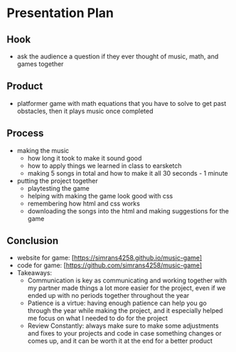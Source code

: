 # Presentation Plan

## Hook
* ask the audience a question if they ever thought of music, math, and games together

## Product
* platformer game with math equations that you have to solve to get past obstacles, then it plays music once completed

## Process
* making the music
  * how long it took to make it sound good
  * how to apply things we learned in class to earsketch
  * making 5 songs in total and how to make it all 30 seconds - 1 minute
* putting the project together
  * playtesting the game
  * helping with making the game look good with css
  * remembering how html and css works
  * downloading the songs into the html and making suggestions for the game

## Conclusion
* website for game: [https://simrans4258.github.io/music-game]
* code for game: [https://github.com/simrans4258/music-game]
* Takeaways:
  * Communication is key as communicating and working together with my partner made things a lot more easier for the project, even if we ended up with no periods together throughout the year
  * Patience is a virtue: having enough patience can help you go through the year while making the project, and it especially helped me focus on what I needed to do for the project
  * Review Constantly: always make sure to make some adjustments and fixes to your projects and code in case something changes or comes up, and it can be worth it at the end for a better product

<!-- EXAMPLE

## Hook
* Verbal riddle of GGD

## Product
* GIF/Demo of example/non-example

## Process
* Flowchart of plan
  * MVP: noun -> door -> yes/no
  * Beyond MVP: noun -> word relation API -> noun API -> yes/no, with counterexample
* Code snippets of:
  * MVP
  * Both APIs
  * Challenge with API keys

## Conclusion
* [URL to project]
* Takeaways
  * Less = more: the heart of the riddle was one line of code; it obviously took more to make the entire thing work, but one complicated line of regular expressions was essentially the solution to the riddle
  * Expect the unexpected: it’s important to budget time for things you don’t account for; for example, I didn’t consider the fact that I would need another entire API to detect nouns
  * Determination is key: ironically enough, I had to make my API keys private. At first, it didn’t seem like it was possible, which meant I couldn’t publish my app. But after all of that hard work, I was determined to find a solution, and I found it in config variables.
* "Presentation can’t, but a speech can"


-->

